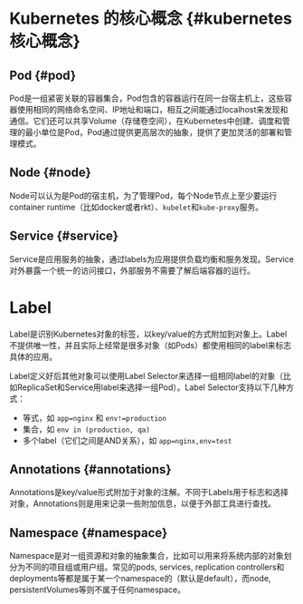 # Kubernetes 的核心概念 {#kubernetes核心概念}



## Pod {#pod}

Pod是一组紧密关联的容器集合，Pod包含的容器运行在同一台宿主机上，这些容器使用相同的网络命名空间、IP地址和端口，相互之间能通过localhost来发现和通信。它们还可以共享Volume（存储卷空间），在Kubernetes中创建、调度和管理的最小单位是Pod，Pod通过提供更高层次的抽象，提供了更加灵活的部署和管理模式。



## Node {#node}

Node可以认为是Pod的宿主机，为了管理Pod，每个Node节点上至少要运行container runtime（比如docker或者rkt）、`kubelet`和`kube-proxy`服务。



## Service {#service}

Service是应用服务的抽象，通过labels为应用提供负载均衡和服务发现。Service对外暴露一个统一的访问接口，外部服务不需要了解后端容器的运行。



# Label

Label是识别Kubernetes对象的标签，以key/value的方式附加到对象上。Label不提供唯一性，并且实际上经常是很多对象（如Pods）都使用相同的label来标志具体的应用。

Label定义好后其他对象可以使用Label Selector来选择一组相同label的对象（比如ReplicaSet和Service用label来选择一组Pod）。Label Selector支持以下几种方式：

* 等式，如
  `app=nginx`
  和
  `env!=production`
* 集合，如
  `env in (production, qa)`
* 多个label（它们之间是AND关系），如
  `app=nginx,env=test` 



## Annotations {#annotations}

Annotations是key/value形式附加于对象的注解。不同于Labels用于标志和选择对象，Annotations则是用来记录一些附加信息，以便于外部工具进行查找。



## Namespace {#namespace}

Namespace是对一组资源和对象的抽象集合，比如可以用来将系统内部的对象划分为不同的项目组或用户组。常见的pods, services, replication controllers和deployments等都是属于某一个namespace的（默认是default），而node, persistentVolumes等则不属于任何namespace。

